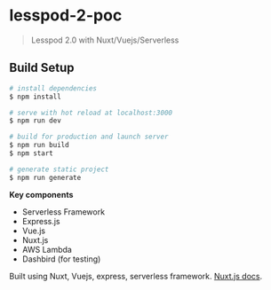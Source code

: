 # lesspod-2-poc

> Lesspod 2.0 with Nuxt/Vuejs/Serverless

## Build Setup

``` bash
# install dependencies
$ npm install

# serve with hot reload at localhost:3000
$ npm run dev

# build for production and launch server
$ npm run build
$ npm start

# generate static project
$ npm run generate
```

**Key components**

- Serverless Framework 
- Express.js
- Vue.js
- Nuxt.js
- AWS Lambda
- Dashbird (for testing)

Built using Nuxt, Vuejs, express, serverless framework.
[Nuxt.js docs](https://nuxtjs.org).
